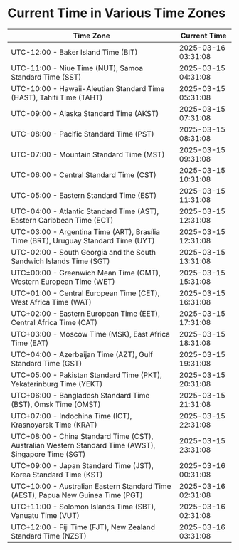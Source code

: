 # Current Time in Various Time Zones

| Time Zone | Current Time |
|-----------|--------------|
| UTC-12:00 - Baker Island Time (BIT) | 2025-03-16 03:31:08 |
| UTC-11:00 - Niue Time (NUT), Samoa Standard Time (SST) | 2025-03-15 04:31:08 |
| UTC-10:00 - Hawaii-Aleutian Standard Time (HAST), Tahiti Time (TAHT) | 2025-03-15 05:31:08 |
| UTC-09:00 - Alaska Standard Time (AKST) | 2025-03-15 07:31:08 |
| UTC-08:00 - Pacific Standard Time (PST) | 2025-03-15 08:31:08 |
| UTC-07:00 - Mountain Standard Time (MST) | 2025-03-15 09:31:08 |
| UTC-06:00 - Central Standard Time (CST) | 2025-03-15 10:31:08 |
| UTC-05:00 - Eastern Standard Time (EST) | 2025-03-15 11:31:08 |
| UTC-04:00 - Atlantic Standard Time (AST), Eastern Caribbean Time (ECT) | 2025-03-15 12:31:08 |
| UTC-03:00 - Argentina Time (ART), Brasília Time (BRT), Uruguay Standard Time (UYT) | 2025-03-15 12:31:08 |
| UTC-02:00 - South Georgia and the South Sandwich Islands Time (SGT) | 2025-03-15 13:31:08 |
| UTC±00:00 - Greenwich Mean Time (GMT), Western European Time (WET) | 2025-03-15 15:31:08 |
| UTC+01:00 - Central European Time (CET), West Africa Time (WAT) | 2025-03-15 16:31:08 |
| UTC+02:00 - Eastern European Time (EET), Central Africa Time (CAT) | 2025-03-15 17:31:08 |
| UTC+03:00 - Moscow Time (MSK), East Africa Time (EAT) | 2025-03-15 18:31:08 |
| UTC+04:00 - Azerbaijan Time (AZT), Gulf Standard Time (GST) | 2025-03-15 19:31:08 |
| UTC+05:00 - Pakistan Standard Time (PKT), Yekaterinburg Time (YEKT) | 2025-03-15 20:31:08 |
| UTC+06:00 - Bangladesh Standard Time (BST), Omsk Time (OMST) | 2025-03-15 21:31:08 |
| UTC+07:00 - Indochina Time (ICT), Krasnoyarsk Time (KRAT) | 2025-03-15 22:31:08 |
| UTC+08:00 - China Standard Time (CST), Australian Western Standard Time (AWST), Singapore Time (SGT) | 2025-03-15 23:31:08 |
| UTC+09:00 - Japan Standard Time (JST), Korea Standard Time (KST) | 2025-03-16 00:31:08 |
| UTC+10:00 - Australian Eastern Standard Time (AEST), Papua New Guinea Time (PGT) | 2025-03-16 02:31:08 |
| UTC+11:00 - Solomon Islands Time (SBT), Vanuatu Time (VUT) | 2025-03-16 02:31:08 |
| UTC+12:00 - Fiji Time (FJT), New Zealand Standard Time (NZST) | 2025-03-16 03:31:08 |
